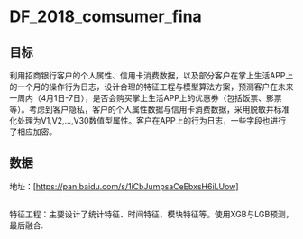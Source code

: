 # DF_2018_comsumer_fina
## 目标
利用招商银行客户的个人属性、信用卡消费数据，以及部分客户在掌上生活APP上的一个月的操作行为日志，设计合理的特征工程与模型算法方案，预测客户在未来一周内（4月1日-7日），是否会购买掌上生活APP上的优惠券（包括饭票、影票等）。考虑到客户隐私，客户的个人属性数据与信用卡消费数据，采用脱敏并标准化处理为V1,V2,…,V30数值型属性。客户在APP上的行为日志，一些字段也进行了相应加密。 

## 数据
地址：[https://pan.baidu.com/s/1iCbJumpsaCeEbxsH6iLUow]
## 
特征工程：主要设计了统计特征、时间特征、模块特征等。使用XGB与LGB预测，最后融合.


